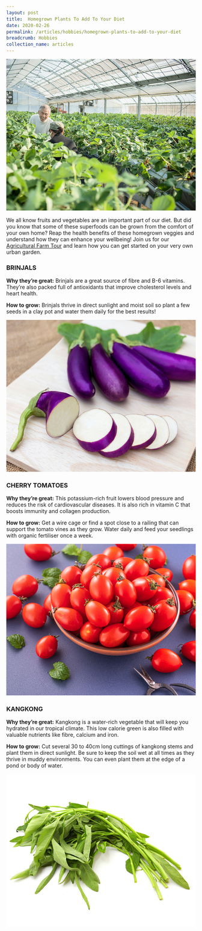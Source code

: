```yaml
---
layout: post
title:  Homegrown Plants To Add To Your Diet
date: 2020-02-26
permalink: /articles/hobbies/homegrown-plants-to-add-to-your-diet
breadcrumb: Hobbies
collection_name: articles
---
```

![Homegrown Plants To Add To Your Diet](/images/content-articles/hobbies/homegrown-plants-to-add-to-your-diet-img1.jpg)

We all know fruits and vegetables are an important part of our diet. But did you know that some of these superfoods can be grown from the comfort of your own home? Reap the health benefits of these homegrown veggies and understand how they can enhance your wellbeing! Join us for our [Agricultural Farm Tour](../../course-directory/lifelong-learning/#agriculturalfarmtourgrowveg) and learn how you can get started on your very own urban garden. 

### BRINJALS
**Why they’re great:** Brinjals are a great source of fibre and B-6 vitamins. They’re also packed full of antioxidants that improve cholesterol levels and heart health. 

**How to grow:** Brinjals thrive in direct sunlight and moist soil so plant a few seeds in a clay pot and water them daily for the best results!

![Homegrown Plants To Add To Your Diet](/images/content-articles/hobbies/homegrown-plants-to-add-to-your-diet-img2.jpg)

### CHERRY TOMATOES 
**Why they’re great:** This potassium-rich fruit lowers blood pressure and reduces the risk of cardiovascular diseases. It is also rich in vitamin C that boosts immunity and collagen production.

**How to grow:** Get a wire cage or find a spot close to a railing that can support the tomato vines as they grow. Water daily and feed your seedlings with organic fertiliser once a week. 

![Homegrown Plants To Add To Your Diet](/images/content-articles/hobbies/homegrown-plants-to-add-to-your-diet-img3.jpg)

### KANGKONG
**Why they’re great:** Kangkong is a water-rich vegetable that will keep you hydrated in our tropical climate. This low calorie green is also filled with valuable nutrients like fibre, calcium and iron. 

**How to grow:** Cut several 30 to 40cm long cuttings of kangkong stems and plant them in direct sunlight. Be sure to keep the soil wet at all times as they thrive in muddy environments. You can even plant them at the edge of a pond or body of water. 

 ![Homegrown Plants To Add To Your Diet](/images/content-articles/hobbies/homegrown-plants-to-add-to-your-diet-img4.jpg)